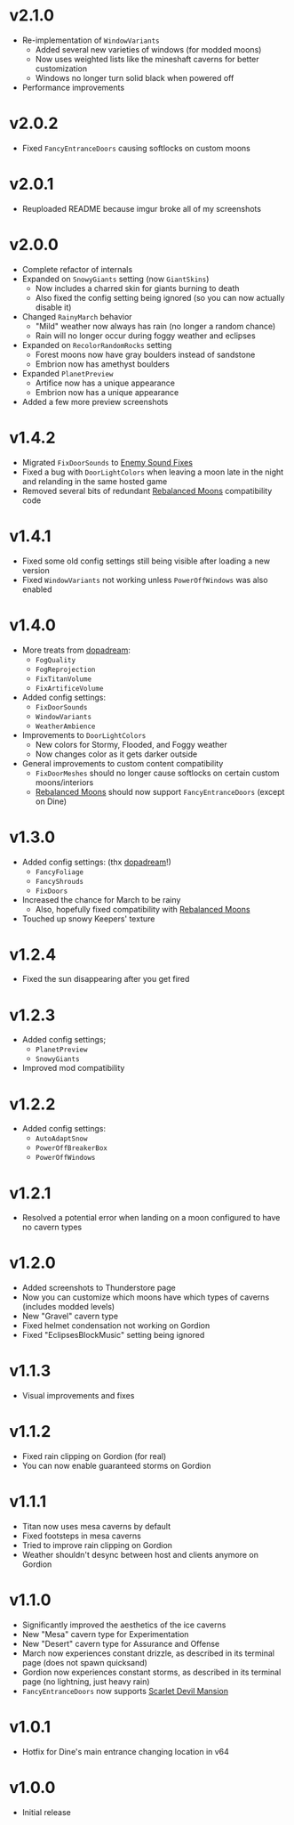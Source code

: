 # v2.1.0
- Re-implementation of `WindowVariants`
  - Added several new varieties of windows (for modded moons)
  - Now uses weighted lists like the mineshaft caverns for better customization
  - Windows no longer turn solid black when powered off
- Performance improvements
# v2.0.2
- Fixed `FancyEntranceDoors` causing softlocks on custom moons
# v2.0.1
- Reuploaded README because imgur broke all of my screenshots
# v2.0.0
- Complete refactor of internals
- Expanded on `SnowyGiants` setting (now `GiantSkins`)
  - Now includes a charred skin for giants burning to death
  - Also fixed the config setting being ignored (so you can now actually disable it)
- Changed `RainyMarch` behavior
  - "Mild" weather now always has rain (no longer a random chance)
  - Rain will no longer occur during foggy weather and eclipses
- Expanded on `RecolorRandomRocks` setting
  - Forest moons now have gray boulders instead of sandstone
  - Embrion now has amethyst boulders
- Expanded `PlanetPreview`
  - Artifice now has a unique appearance
  - Embrion now has a unique appearance
- Added a few more preview screenshots
# v1.4.2
- Migrated `FixDoorSounds` to [Enemy Sound Fixes](https://thunderstore.io/c/lethal-company/p/ButteryStancakes/EnemySoundFixes/)
- Fixed a bug with `DoorLightColors` when leaving a moon late in the night and relanding in the same hosted game
- Removed several bits of redundant [Rebalanced Moons](https://thunderstore.io/c/lethal-company/p/dopadream/RebalancedMoonsBeta/) compatibility code
# v1.4.1
- Fixed some old config settings still being visible after loading a new version
- Fixed `WindowVariants` not working unless `PowerOffWindows` was also enabled
# v1.4.0
- More treats from [dopadream](https://thunderstore.io/c/lethal-company/p/dopadream/):
  - `FogQuality`
  - `FogReprojection`
  - `FixTitanVolume`
  - `FixArtificeVolume`
- Added config settings:
  - `FixDoorSounds`
  - `WindowVariants`
  - `WeatherAmbience`
- Improvements to `DoorLightColors`
  - New colors for Stormy, Flooded, and Foggy weather
  - Now changes color as it gets darker outside
- General improvements to custom content compatibility
  - `FixDoorMeshes` should no longer cause softlocks on certain custom moons/interiors
  - [Rebalanced Moons](https://thunderstore.io/c/lethal-company/p/dopadream/RebalancedMoonsBeta/) should now support `FancyEntranceDoors` (except on Dine)
# v1.3.0
- Added config settings: (thx [dopadream](https://thunderstore.io/c/lethal-company/p/dopadream/)!)
  - `FancyFoliage`
  - `FancyShrouds`
  - `FixDoors`
- Increased the chance for March to be rainy
  - Also, hopefully fixed compatibility with [Rebalanced Moons](https://thunderstore.io/c/lethal-company/p/dopadream/RebalancedMoonsBeta/)
- Touched up snowy Keepers' texture
# v1.2.4
- Fixed the sun disappearing after you get fired
# v1.2.3
- Added config settings;
  - `PlanetPreview`
  - `SnowyGiants`
- Improved mod compatibility
# v1.2.2
- Added config settings:
  - `AutoAdaptSnow`
  - `PowerOffBreakerBox`
  - `PowerOffWindows`
# v1.2.1
- Resolved a potential error when landing on a moon configured to have no cavern types
# v1.2.0
- Added screenshots to Thunderstore page
- Now you can customize which moons have which types of caverns (includes modded levels)
- New "Gravel" cavern type
- Fixed helmet condensation not working on Gordion
- Fixed "EclipsesBlockMusic" setting being ignored
# v1.1.3
- Visual improvements and fixes
# v1.1.2
- Fixed rain clipping on Gordion (for real)
- You can now enable guaranteed storms on Gordion
# v1.1.1
- Titan now uses mesa caverns by default
- Fixed footsteps in mesa caverns
- Tried to improve rain clipping on Gordion
- Weather shouldn't desync between host and clients anymore on Gordion
# v1.1.0
- Significantly improved the aesthetics of the ice caverns
- New "Mesa" cavern type for Experimentation
- New "Desert" cavern type for Assurance and Offense
- March now experiences constant drizzle, as described in its terminal page (does not spawn quicksand)
- Gordion now experiences constant storms, as described in its terminal page (no lightning, just heavy rain)
- `FancyEntranceDoors` now supports [Scarlet Devil Mansion](https://thunderstore.io/c/lethal-company/p/Alice/ScarletDevilMansion/)
# v1.0.1
- Hotfix for Dine's main entrance changing location in v64
# v1.0.0
- Initial release